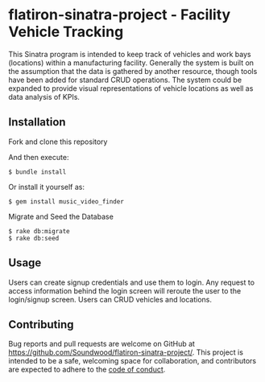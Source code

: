 
# flatiron-sinatra-project - Facility Vehicle Tracking

This Sinatra program is intended to keep track of vehicles and work bays (locations) within a manufacturing facility. Generally the system is built on the assumption that the data is gathered by another resource, though tools have been added for standard CRUD operations. The system could be expanded to provide visual representations of vehicle locations as well as data analysis of KPIs.

## Installation

Fork and clone this repository

And then execute:

    $ bundle install

Or install it yourself as:

    $ gem install music_video_finder

Migrate and Seed the Database

    $ rake db:migrate
    $ rake db:seed

## Usage

Users can create signup credentials and use them to login. Any request to access information behind the login screen will reroute the user to the login/signup screen. Users can CRUD vehicles and locations. 

## Contributing

Bug reports and pull requests are welcome on GitHub at https://github.com/Soundwood/flatiron-sinatra-project/. This project is intended to be a safe, welcoming space for collaboration, and contributors are expected to adhere to the [code of conduct](https://github.com/soundwood/flatiron-sinatra-project/blob/master/CODE_OF_CONDUCT.md).
